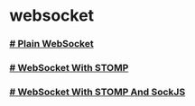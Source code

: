# websocket

### [# Plain WebSocket]() 
### [# WebSocket With STOMP]()
### [# WebSocket With STOMP And SockJS]()

